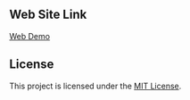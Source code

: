 ## Web Site Link
[Web Demo](https://vishwagangaraddi.github.io/Web-Demo/)
## License
This project is licensed under the [MIT License](LICENSE).
